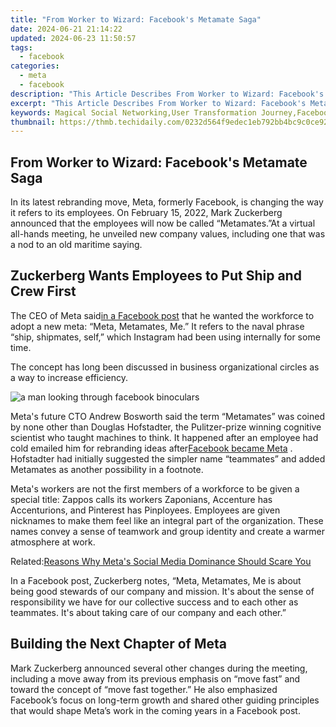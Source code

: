 ```yaml
---
title: "From Worker to Wizard: Facebook's Metamate Saga"
date: 2024-06-21 21:14:22
updated: 2024-06-23 11:50:57
tags:
  - facebook
categories:
  - meta
  - facebook
description: "This Article Describes From Worker to Wizard: Facebook's Metamate Saga"
excerpt: "This Article Describes From Worker to Wizard: Facebook's Metamate Saga"
keywords: Magical Social Networking,User Transformation Journey,Facebook Wizardry Tale,Innovative Mage Tech,Digital Sorcery Evolution,Empowered Content Creator,Enchanted Metadata Magic
thumbnail: https://thmb.techidaily.com/0232d564f9edec1eb792bb4bc9c0ce9205dc45825a5dcab73d08eb483f21e3ea.jpeg
---
```


## From Worker to Wizard: Facebook's Metamate Saga

 In its latest rebranding move, Meta, formerly Facebook, is changing the way it refers to its employees. On February 15, 2022, Mark Zuckerberg announced that the employees will now be called “Metamates.”At a virtual all-hands meeting, he unveiled new company values, including one that was a nod to an old maritime saying.

## Zuckerberg Wants Employees to Put Ship and Crew First

 The CEO of Meta said[in a Facebook post](https://www.facebook.com/zuck/posts/10114316913387601) that he wanted the workforce to adopt a new meta: “Meta, Metamates, Me.” It refers to the naval phrase “ship, shipmates, self,” which Instagram had been using internally for some time.

 The concept has long been discussed in business organizational circles as a way to increase efficiency.

![a man looking through facebook binoculars](https://static1.makeuseofimages.com/wordpress/wp-content/uploads/2022/02/a-man-looking-through-facebook-binoculars.jpg)

 Meta's future CTO Andrew Bosworth said the term “Metamates” was coined by none other than Douglas Hofstadter, the Pulitzer-prize winning cognitive scientist who taught machines to think. It happened after an employee had cold emailed him for rebranding ideas after[Facebook became Meta](https://www.makeuseof.com/facebook-announced-meta-its-new-brand/) . Hofstadter had initially suggested the simpler name “teammates” and added Metamates as another possibility in a footnote.

 Meta's workers are not the first members of a workforce to be given a special title: Zappos calls its workers Zaponians, Accenture has Accenturions, and Pinterest has Pinployees. Employees are given nicknames to make them feel like an integral part of the organization. These names convey a sense of teamwork and group identity and create a warmer atmosphere at work.

 Related:[Reasons Why Meta's Social Media Dominance Should Scare You](https://www.makeuseof.com/why-you-should-be-concerned-about-meta/)

 In a Facebook post, Zuckerberg notes, “Meta, Metamates, Me is about being good stewards of our company and mission. It's about the sense of responsibility we have for our collective success and to each other as teammates. It's about taking care of our company and each other.”

## Building the Next Chapter of Meta

 Mark Zuckerberg announced several other changes during the meeting, including a move away from its previous emphasis on “move fast” and toward the concept of “move fast together.” He also emphasized Facebook’s focus on long-term growth and shared other guiding principles that would shape Meta’s work in the coming years in a Facebook post.


<ins class="adsbygoogle"
     style="display:block"
     data-ad-format="autorelaxed"
     data-ad-client="ca-pub-7571918770474297"
     data-ad-slot="1223367746"></ins>



<ins class="adsbygoogle"
     style="display:block"
     data-ad-client="ca-pub-7571918770474297"
     data-ad-slot="8358498916"
     data-ad-format="auto"
     data-full-width-responsive="true"></ins>
